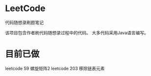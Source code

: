 # LeetCode
 代码随想录刷题笔记
 
 该项目包含作者刷代码随想录过程中的代码。
 大多代码采用Java语言编写。
 
# 目前已做
 leetcode 59 螺旋矩阵2
 leetcode 203 移除链表元素
